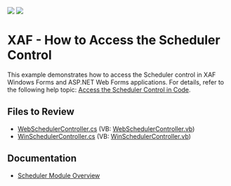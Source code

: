 <!-- default badges list -->
[![](https://img.shields.io/badge/Open_in_DevExpress_Support_Center-FF7200?style=flat-square&logo=DevExpress&logoColor=white)](https://supportcenter.devexpress.com/ticket/details/E225)
[![](https://img.shields.io/badge/📖_How_to_use_DevExpress_Examples-e9f6fc?style=flat-square)](https://docs.devexpress.com/GeneralInformation/403183)
<!-- default badges end -->

# XAF - How to Access the Scheduler Control

This example demonstrates how to access the Scheduler control in XAF Windows Forms and ASP.NET Web Forms applications. For details, refer to the following help topic: [Access the Scheduler Control in Code](https://docs.devexpress.com/eXpressAppFramework/112812/event-planning-and-notifications/scheduler/scheduler-module-overview#access-the-scheduler-control-in-code).

## Files to Review
- [WebSchedulerController.cs](./CS/HowToAccessSchedulerControl.Module.Web/WebSchedulerController.cs) (VB: [WebSchedulerController.vb](./VB/HowToAccessSchedulerControl.Module.Web/WebSchedulerController.vb))
- [WinSchedulerController.cs](./CS/HowToAccessSchedulerControl.Module.Win/WinSchedulerController.cs) (VB: [WinSchedulerController.vb](./VB/HowToAccessSchedulerControl.Module.Win/WinSchedulerController.vb))

## Documentation

* [Scheduler Module Overview](https://docs.devexpress.com/eXpressAppFramework/112812/event-planning-and-notifications/scheduler/scheduler-module-overview)
